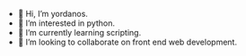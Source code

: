 - 👋 Hi, I’m yordanos.
- 👀 I’m interested in python.
- 🌱 I’m currently learning scripting.
- 💞️ I’m looking to collaborate on front end web development.


<!---
yordanos2019/yordanos2019 is a ✨ special ✨ repository because its `README.md` (this file) appears on your GitHub profile.
You can click the Preview link to take a look at your changes.
--->
